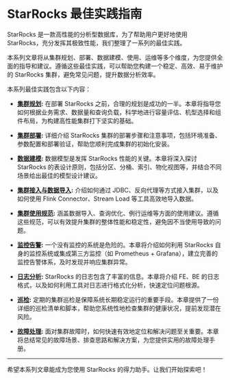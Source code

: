 # StarRocks 最佳实践指南

StarRocks 是一款高性能的分析型数据库，为了帮助用户更好地使用 StarRocks，充分发挥其极致性能，我们整理了一系列的最佳实践。

本系列文章将从集群规划、部署、数据建模、使用、运维等多个维度，为您提供全面的指导和建议。遵循这些最佳实践，可以帮助您构建一个稳定、高效、易于维护的 StarRocks 集群，避免常见问题，提升数据分析效率。

本系列最佳实践包含以下内容：

*   **[集群规划](./cluster-planning.md):** 在部署 StarRocks 之前，合理的规划是成功的一半。本章将指导您如何根据业务需求、数据量和查询负载，科学地进行容量评估、机型选择和组件布局，为构建高性能集群打下坚实的基础。

*   **[集群部署](./deployment/deployment.md):** 详细介绍 StarRocks 集群的部署步骤和注意事项，包括环境准备、参数配置和部署验证，帮助您顺利完成集群的初始化安装。

*   **[数据建模](./modeling.md):** 数据模型是发挥 StarRocks 性能的关键。本章将深入探讨 StarRocks 的表设计原则，包括分区、分桶、索引、物化视图等，并结合不同场景给出最佳的模型设计建议。

*   **[集群接入与数据导入](./connector.md):** 介绍如何通过 JDBC、反向代理等方式接入集群，以及如何使用 Flink Connector、Stream Load 等工具高效地导入数据。

*   **[集群使用规范](./using_starrocks/usage.md):** 涵盖数据导入、查询优化、例行运维等方面的使用建议。遵循这些规范，可以有效提升集群的整体性能和稳定性，避免因不当使用导致的问题。

*   **[监控告警](./monitoring.md):** 一个没有监控的系统是危险的。本章将介绍如何利用 StarRocks 自身的监控系统或集成第三方监控（如 Prometheus + Grafana），建立完善的监控告警体系，及时发现并响应集群异常。

*   **[日志分析](./logs.md):** StarRocks 的日志包含了丰富的信息。本章将介绍 FE、BE 的日志格式，以及如何利用工具对日志进行格式化分析，快速定位问题根源。

*   **[巡检](./inspection.md):** 定期的集群巡检是保障系统长期稳定运行的重要手段。本章提供了一份详细的巡检清单和脚本，帮助您系统性地检查集群的健康状况，提前发现潜在风险。

*   **[故障处理](./troubleshooting/troubleshooting.md):** 面对集群故障时，如何快速有效地定位和解决问题至关重要。本章将总结常见的故障场景、排查思路和解决方案，为您提供实用的故障处理手册。

---

希望本系列文章能成为您使用 StarRocks 的得力助手。让我们开始探索吧！
